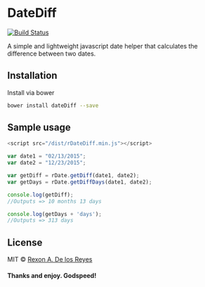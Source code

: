 # DateDiff

[![Build Status](https://travis-ci.org/xrexonx/dateDiff.svg?branch=master)](https://travis-ci.org/xrexonx/dateDiff)

A simple and lightweight javascript date helper that calculates the difference between two dates.

## Installation

Install via bower

```sh
bower install dateDiff --save
```

## Sample usage

```js
<script src="/dist/rDateDiff.min.js"></script>
```

```js
var date1 = "02/13/2015";
var date2 = "12/23/2015";

var getDiff = rDate.getDiff(date1, date2);
var getDays = rDate.getDiffDays(date1, date2);

console.log(getDiff);
//Outputs => 10 months 13 days

console.log(getDays + 'days');
//Outputs => 313 days
```

## License
MIT © [Rexon A. De los Reyes](http://xrexonx.github.io)


#### Thanks and enjoy. Godspeed!